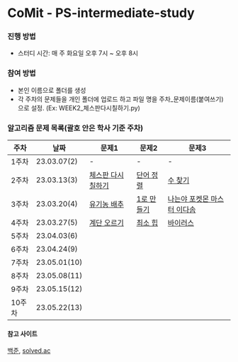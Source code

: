 # CoMit - PS-intermediate-study

### 진행 방법
- 스터디 시간: 매 주 화요일 오후 7시 ~ 오후 8시

### 참여 방법
- 본인 이름으로 폴더를 생성
- 각 주차의 문제들을 개인 폴더에 업로드 하고 파일 명을 주차_문제이름(붙여쓰기) 으로 설정. (Ex: WEEK2_체스판다시칠하기.py)


### 알고리즘 문제 목록(괄호 안은 학사 기준 주차)
| **주차**  | **날짜**      | **문제1**                               | **문제2**                       | **문제3**                       |
|-----------|---------------|-----------------------------------------|---------------------------------|--------------------------------|
| 1주차     | 23.03.07(2)   | -                                       | -                               | -                              |
| 2주차     | 23.03.13(3)   | [체스판 다시 칠하기](https://boj.kr/1018) | [단어 정렬](https://boj.kr/1181) | [수 찾기](https://boj.kr/1920) |
| 3주차     | 23.03.20(4)   | [유기농 배추](https://boj.kr/1012) | [1로 만들기](https://boj.kr/1463) | [나는야 포켓몬 마스터 이다솜](https://boj.kr/1620) |
| 4주차     | 23.03.27(5)   | [계단 오르기](https://boj.kr/2579) | [최소 힙](https://boj.kr/1927) | [바이러스](https://boj.kr/2606) |
| 5주차     | 23.04.03(6)   |   |   |   |
| 6주차     | 23.04.24(9)   |   |   |   |
| 7주차     | 23.05.01(10)  |   |   |   |
| 8주차     | 23.05.08(11)  |   |   |   |
| 9주차     | 23.05.15(12)  |   |   |   |
| 10주차    | 23.05.22(13)  |   |   |   |




#### 참고 사이트
[백준](https://www.acmicpc.net/), [solved.ac](https://solved.ac/)
